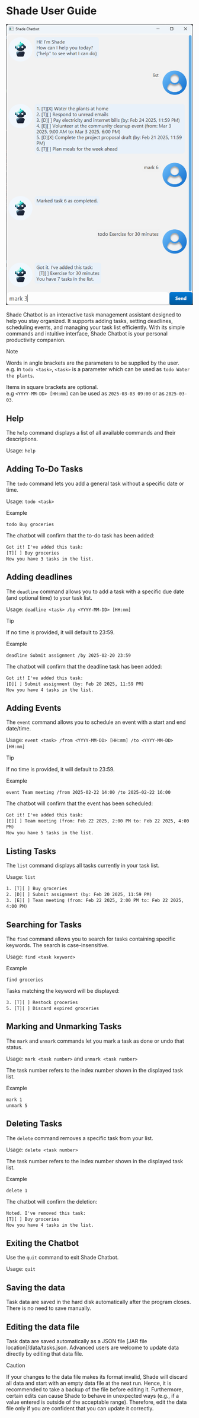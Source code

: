 # Shade User Guide

![Screenshot of Shade](Ui.png)

Shade Chatbot is an interactive task management assistant designed to help you stay organized. It supports adding tasks, setting deadlines, scheduling events, and managing your task list efficiently. With its simple commands and intuitive interface, Shade Chatbot is your personal productivity companion.

> [!NOTE]
> Words in angle brackets are the parameters to be supplied by the user.  
> e.g. in `todo <task>`, `<task>` is a parameter which can be used as `todo Water the plants`.
> 
> Items in square brackets are optional.  
> e.g `<YYYY-MM-DD> [HH:mm]` can be used as `2025-03-03 09:00` or as `2025-03-03`.

## Help

The `help` command displays a list of all available commands and their descriptions.

Usage: `help`

## Adding To-Do Tasks

The `todo` command lets you add a general task without a specific date or time.

Usage: `todo <task>`

Example
```text
todo Buy groceries
```

The chatbot will confirm that the to-do task has been added:
```text
Got it! I've added this task:
[T][ ] Buy groceries
Now you have 3 tasks in the list.
```

## Adding deadlines

The `deadline` command allows you to add a task with a specific due date (and optional time) to your task list.

Usage: `deadline <task> /by <YYYY-MM-DD> [HH:mm]`

> [!TIP]
> If no time is provided, it will default to 23:59.

Example
```text
deadline Submit assignment /by 2025-02-20 23:59
```

The chatbot will confirm that the deadline task has been added:
```text
Got it! I've added this task:
[D][ ] Submit assignment (by: Feb 20 2025, 11:59 PM)
Now you have 4 tasks in the list.
```

## Adding Events

The `event` command allows you to schedule an event with a start and end date/time.

Usage: `event <task> /from <YYYY-MM-DD> [HH:mm] /to <YYYY-MM-DD> [HH:mm]`

> [!TIP]
> If no time is provided, it will default to 23:59.

Example
```text
event Team meeting /from 2025-02-22 14:00 /to 2025-02-22 16:00
```

The chatbot will confirm that the event has been scheduled:
```text
Got it! I've added this task:
[E][ ] Team meeting (from: Feb 22 2025, 2:00 PM to: Feb 22 2025, 4:00 PM)
Now you have 5 tasks in the list.
```

## Listing Tasks

The `list` command displays all tasks currently in your task list.

Usage: `list`

```text
1. [T][ ] Buy groceries
2. [D][ ] Submit assignment (by: Feb 20 2025, 11:59 PM)
3. [E][ ] Team meeting (from: Feb 22 2025, 2:00 PM to: Feb 22 2025, 4:00 PM)
```

## Searching for Tasks

The `find` command allows you to search for tasks containing specific keywords. The search is case-insensitive.

Usage: `find <task keyword>`

Example
```text
find groceries
```

Tasks matching the keyword will be displayed:
```text
3. [T][ ] Restock groceries
5. [T][ ] Discard expired groceries
```

## Marking and Unmarking Tasks

The `mark` and `unmark` commands let you mark a task as done or undo that status.

Usage: `mark <task number>` and `unmark <task number>`

The task number refers to the index number shown in the displayed task list.

Example
```text
mark 1
unmark 5
```

## Deleting Tasks

The `delete` command removes a specific task from your list.

Usage: `delete <task number>`

The task number refers to the index number shown in the displayed task list.

Example
```text
delete 1
```

The chatbot will confirm the deletion:
```text
Noted. I've removed this task:
[T][ ] Buy groceries
Now you have 4 tasks in the list.
```

## Exiting the Chatbot
Use the `quit` command to exit Shade Chatbot.

Usage: `quit`

## Saving the data
Task data are saved in the hard disk automatically after the program closes. There is no need to save manually.

## Editing the data file
Task data are saved automatically as a JSON file [JAR file location]/data/tasks.json. Advanced users are welcome to update data directly by editing that data file.

> [!CAUTION]
> If your changes to the data file makes its format invalid, Shade will discard all data and start with an empty data file at the next run. Hence, it is recommended to take a backup of the file before editing it.
> Furthermore, certain edits can cause Shade to behave in unexpected ways (e.g., if a value entered is outside of the acceptable range). Therefore, edit the data file only if you are confident that you can update it correctly.
